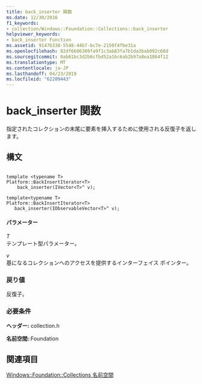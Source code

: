 ```yaml
---
title: back_inserter 関数
ms.date: 12/30/2016
f1_keywords:
- collection/Windows::Foundation::Collections::back_inserter
helpviewer_keywords:
- back_inserter Function
ms.assetid: 91476338-5548-44b7-bc7e-2150f4fbe31a
ms.openlocfilehash: 82df6b06389fa9f1c3ab83fa7b1da3bab092c68d
ms.sourcegitcommit: 0ab61bc3d2b6cfbd52a16c6ab2b97a8ea1864f12
ms.translationtype: MT
ms.contentlocale: ja-JP
ms.lasthandoff: 04/23/2019
ms.locfileid: "62209443"
---
```

# <a name="backinserter-function"></a>back_inserter 関数

指定されたコレクションの末尾に要素を挿入するために使用される反復子を返します。

## <a name="syntax"></a>構文

```

template <typename T>
Platform::BackInsertIterator<T>
    back_inserter(IVector<T>^ v);

template<typename T>
Platform::BackInsertIterator<T>
   back_inserter(IObservableVector<T>^ v);
```

#### <a name="parameters"></a>パラメーター

*T*<br/>
テンプレート型パラメーター。

*v*<br/>
基になるコレクションへのアクセスを提供するインターフェイス ポインター。

### <a name="return-value"></a>戻り値

反復子。

### <a name="requirements"></a>必要条件

**ヘッダー:** collection.h

**名前空間:**:Foundation

## <a name="see-also"></a>関連項目

[Windows::Foundation::Collections 名前空間](../cppcx/windows-foundation-collections-namespace-c-cx.md)

